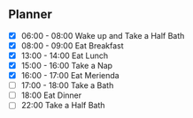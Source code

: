## Planner 
- [x] 06:00 - 08:00 Wake up and Take a Half Bath
- [x] 08:00 - 09:00 Eat Breakfast
- [x] 13:00 - 14:00 Eat Lunch
- [x] 15:00 - 16:00 Take a Nap
- [x] 16:00 - 17:00 Eat Merienda
- [ ] 17:00 - 18:00 Take a Bath
- [ ] 18:00 Eat Dinner
- [ ] 22:00 Take a Half Bath